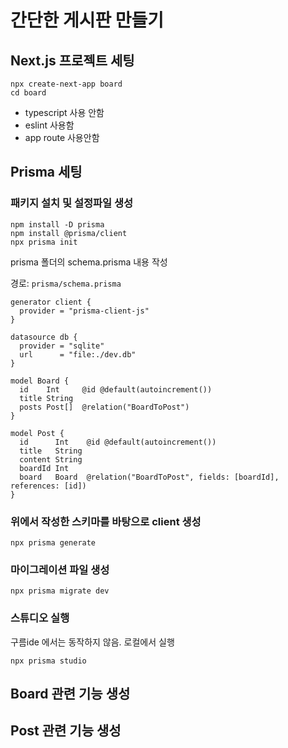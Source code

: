 # 간단한 게시판 만들기

## Next.js 프로젝트 세팅

```
npx create-next-app board
cd board
```

- typescript 사용 안함
- eslint 사용함
- app route 사용안함

## Prisma 세팅

### 패키지 설치 및 설정파일 생성

```
npm install -D prisma
npm install @prisma/client
npx prisma init
```

prisma 폴더의 schema.prisma 내용 작성

경로: `prisma/schema.prisma`
```
generator client {
  provider = "prisma-client-js"
}

datasource db {
  provider = "sqlite"
  url      = "file:./dev.db"
}

model Board {
  id    Int     @id @default(autoincrement())
  title String
  posts Post[]  @relation("BoardToPost")
}

model Post {
  id      Int    @id @default(autoincrement())
  title   String
  content String
  boardId Int
  board   Board  @relation("BoardToPost", fields: [boardId], references: [id])
}

```


### 위에서 작성한 스키마를 바탕으로 client 생성

```
npx prisma generate
```


### 마이그레이션 파일 생성

```
npx prisma migrate dev
```


### 스튜디오 실행

구름ide 에서는 동작하지 않음. 로컬에서 실행

```
npx prisma studio
```

## Board 관련 기능 생성


## Post 관련 기능 생성

